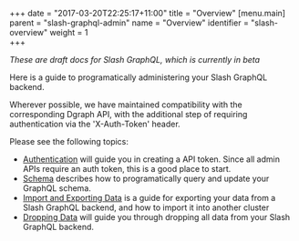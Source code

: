 +++
date = "2017-03-20T22:25:17+11:00"
title = "Overview"
[menu.main]
    parent = "slash-graphql-admin"
    name = "Overview"
    identifier = "slash-overview"
    weight = 1   
+++

*These are draft docs for Slash GraphQL, which is currently in beta*

Here is a guide to programatically administering your Slash GraphQL backend.

Wherever possible, we have maintained compatibility with the corresponding Dgraph API, with the additional step of requiring authentication via the 'X-Auth-Token' header.

Please see the following topics:

* [Authentication](/slash-graphql/admin/authentication) will guide you in creating a API token. Since all admin APIs require an auth token, this is a good place to start.
* [Schema](/slash-graphql/admin/schema) describes how to programatically query and update your GraphQL schema.
* [Import and Exporting Data](/slash-graphql/admin/import-export) is a guide for exporting your data from a Slash GraphQL backend, and how to import it into another cluster
* [Dropping Data](/slash-graphql/admin/drop-data) will guide you through dropping all data from your Slash GraphQL backend.
